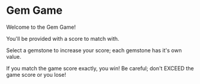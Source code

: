 # Gem Game
Welcome to the Gem Game!

You'll be provided with a score to match with. 

Select a gemstone to increase your score; each gemstone has it's own value. 

If you match the game score exactly, you win! 
Be careful; don't EXCEED the game score or you lose!

